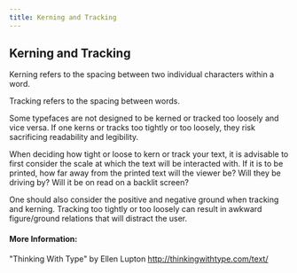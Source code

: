 ```yaml
---
title: Kerning and Tracking
---
```

## Kerning and Tracking

Kerning refers to the spacing between two individual characters within a word.

Tracking refers to the spacing between words. 

Some typefaces are not designed to be kerned or tracked too loosely and vice versa. If one kerns or tracks too tightly or too loosely, they risk sacrificing readability and legibility. 

When deciding how tight or loose to kern or track your text, it is advisable to first consider the scale at which the text will be interacted with. If it is to be printed, how far away from the printed text will the viewer be? Will they be driving by? Will it be on read on a backlit screen? 

One should also consider the positive and negative ground when tracking and kerning. Tracking too tightly or too loosely can result in awkward figure/ground relations that will distract the user.

#### More Information:
<!-- Please add any articles you think might be helpful to read before writing the article -->

"Thinking With Type" by Ellen Lupton
http://thinkingwithtype.com/text/


